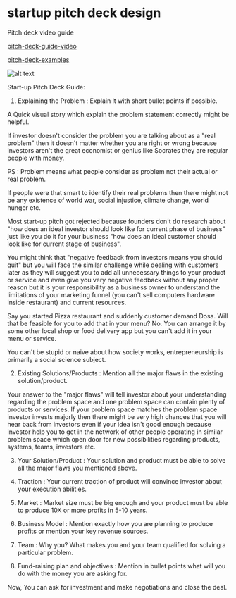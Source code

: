 # startup pitch deck design

Pitch deck video guide


[pitch-deck-guide-video](https://www.youtube.com/watch?v=iHNwH4oiPIE&ab_channel=RawStartup)

[pitch-deck-examples](https://piktochart.com/blog/startup-pitch-decks-what-you-can-learn/)

![alt text](https://github.com/yashp241195/startup_pitch_deck/blob/main/pitchweights.png)


Start-up Pitch Deck Guide: 

1. Explaining the Problem : Explain it with short bullet points if possible.

A Quick visual story which explain the problem statement correctly might be helpful.

If investor doesn't consider the problem you are talking about as a "real problem" then it doesn't matter whether you are right or wrong because investors aren't the great economist or genius like Socrates they are regular people with money. 

PS : Problem means what people consider as problem not their actual or real problem.

If people were that smart to identify their real problems then there might not be any existence of world war, social injustice, climate change, world hunger etc. 

Most start-up pitch got rejected because founders don't do research about "how does an ideal investor should look like for current phase of business" just like you do it for your business "how does an ideal customer should look like for current stage of business". 

You might think that "negative feedback from investors means you should quit" but you will face the similar challenge while dealing with customers later as they will suggest you to add all unnecessary things to your product or service and even give you very negative feedback without any proper reason but it is your responsibility as a business owner to understand the limitations of your marketing funnel (you can't sell computers hardware inside restaurant) and current resources.

Say you started Pizza restaurant and suddenly customer demand Dosa. Will that be feasible for you to add that in your menu? No. You can arrange it by some other local shop or food delivery app but you can't add it in your menu or service. 

You can't be stupid or naive about how society works, entrepreneurship is primarily a social science subject.

2. Existing Solutions/Products : Mention all the major flaws in the existing solution/product. 

Your answer to the "major flaws" will tell investor about your understanding regarding the problem space and one problem space can contain plenty of products or services. If your problem space matches the problem space investor invests majorly then there might be very high chances that you will hear back from investors even if your idea isn't good enough because investor help you to get in the network of other people operating in similar problem space which open door for new possibilities regarding products, systems, teams, investors etc.

3. Your Solution/Product : Your solution and product must be able to solve all the major flaws you mentioned above.

4. Traction : Your current traction of product will convince investor about your execution abilities. 

5. Market : Market size must be big enough and your product must be able to produce 10X or more profits in 5-10 years. 

6. Business Model : Mention exactly how you are planning to produce profits or mention your key revenue sources. 

7. Team : Why you? What makes you and your team qualified for solving a particular problem.

8. Fund-raising plan and objectives : Mention in bullet points what will you do with the money you are asking for.

Now, You can ask for investment and make negotiations and close the deal. 
